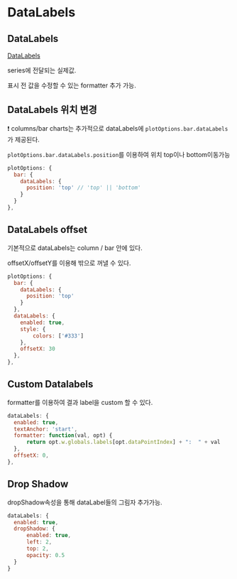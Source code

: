 # DataLabels

## DataLabels

[DataLabels](https://apexcharts.com/docs/datalabels/)

series에 전달되는 실제값.

표시 전 값을 수정할 수 있는 formatter 추가 가능.



## DataLabels 위치 변경

❗ columns/bar charts는 추가적으로 dataLabels에 `plotOptions.bar.dataLabels`가 제공된다.

`plotOptions.bar.dataLabels.position`를 이용하여 위치 top이나 bottom이동가능

```javascript
plotOptions: {
  bar: {
    dataLabels: {
      position: 'top' // 'top' || 'bottom'
    }
  }
},
```



## DataLabels offset

기본적으로 dataLabels는 column / bar 안에 있다.

offsetX/offsetY를 이용해 밖으로 꺼낼 수 있다.

```javascript
plotOptions: {
  bar: {
    dataLabels: {
      position: 'top'
    }
  },
  dataLabels: {
    enabled: true,
    style: {
        colors: ['#333']
    },
    offsetX: 30
  },
},
```



## Custom Datalabels

formatter를 이용하여 결과 label을 custom 할 수 있다.

```javascript
dataLabels: {
  enabled: true,
  textAnchor: 'start',
  formatter: function(val, opt) {
      return opt.w.globals.labels[opt.dataPointIndex] + ":  " + val
  },
  offsetX: 0,
},
```



## Drop Shadow

dropShadow속성을 통해 dataLabel들의 그림자 추가가능.

```javascript
dataLabels: {
  enabled: true,
  dropShadow: {
      enabled: true,
      left: 2,
      top: 2,
      opacity: 0.5
  }
}
```

